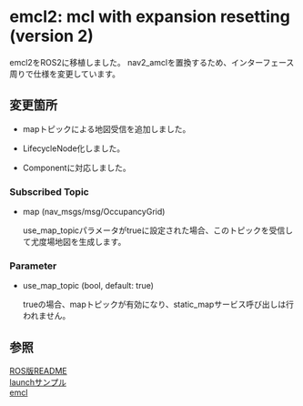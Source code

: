 # emcl2: mcl with expansion resetting (version 2)

emcl2をROS2に移植しました。
nav2_amclを置換するため、インターフェース周りで仕様を変更しています。

## 変更箇所

- mapトピックによる地図受信を追加しました。

- LifecycleNode化しました。

- Componentに対応しました。

### Subscribed Topic

- map (nav_msgs/msg/OccupancyGrid)

    use_map_topicパラメータがtrueに設定された場合、このトピックを受信して尤度場地図を生成します。

### Parameter

- use_map_topic (bool, default: true)

    trueの場合、mapトピックが有効になり、static_mapサービス呼び出しは行われません。

## 参照

[ROS版README](docs/ROS_README.md)<br>
[launchサンプル](docs/launch.md)<br>
[emcl](https://github.com/yo-fuji/emcl)
